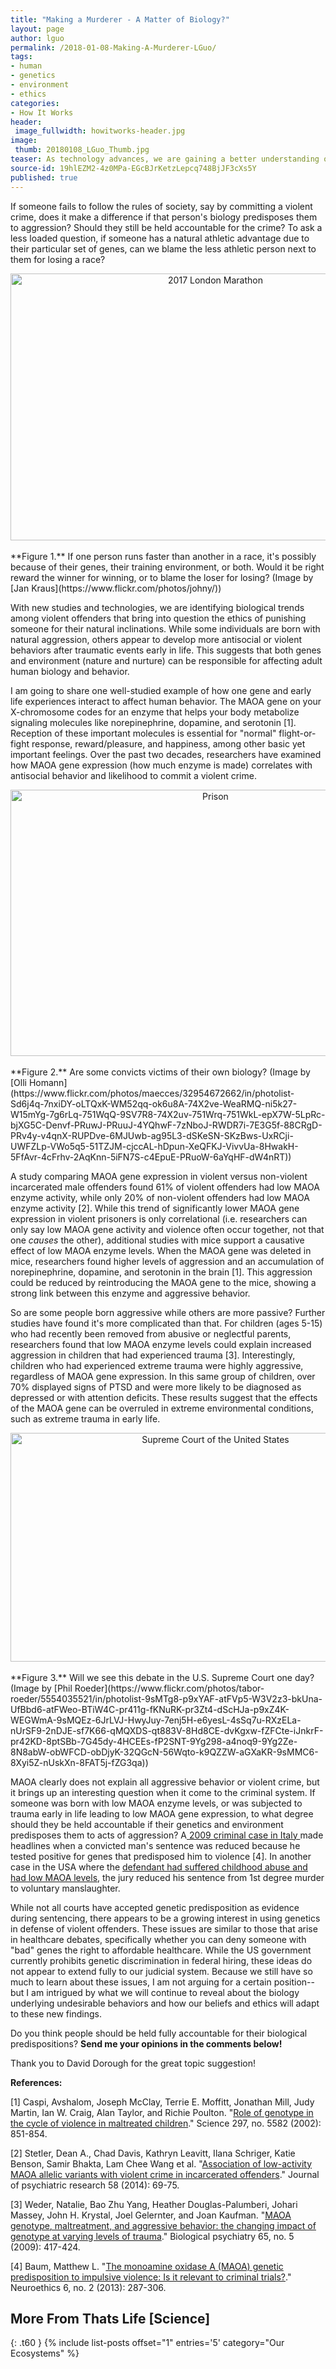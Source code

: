 ```yaml
---
title: "Making a Murderer - A Matter of Biology?"
layout: page
author: lguo
permalink: /2018-01-08-Making-A-Murderer-LGuo/
tags:
- human
- genetics
- environment
- ethics
categories:
- How It Works
header:
 image_fullwidth: howitworks-header.jpg
image:
 thumb: 20180108_LGuo_Thumb.jpg
teaser: As technology advances, we are gaining a better understanding of how biology underlies human behavior. When it comes to crime, can we blame someone’s biology?
source-id: 19hlEZM2-4z0MPa-EGcBJrKetzLepcq748BjJF3cXs5Y
published: true
---
```

If someone fails to follow the rules of society, say by committing a violent crime, does it make a difference if that person's biology predisposes them to aggression? Should they still be held accountable for the crime? To ask a less loaded question, if someone has a natural athletic advantage due to their particular set of genes, can we blame the less athletic person next to them for losing a race? 

<center><a data-flickr-embed="true"  href="https://www.flickr.com/photos/johny/34299169636/in/photolist-UfUdaJ-9LkLgQ-pp6RD3-pVxcZJ-dtKnaU-egQf83-aCPiUn-9LiKZV-Gzu981-9LiH4e-9LiHYz-9LiRRT-713USq-6hgvuH-d9U76i-e2WnuG-egJuQB-6hzgKm-6hubWt-asbu9i-6n9f4X-714PE9-714i59-egQe9q-6hvc8g-713UL1-6hv9WX-6n9gX2-6n9shH-6hmmdP-6hguq8-6ZZfLz-n5andW-Es6Vrb-d9UdgY-d6xqW9-6ZZ6RD-d6weLm-6hudXv-e2QD8t-e2QMU2-6ZYXNB-bBY7NJ-7WctbG-e2X2Ej-6hvcCX-e2RaQ8-d9TX2Q-6ZZkGF-714jq1" title="2017 London Marathon"><img src="https://farm3.staticflickr.com/2848/34299169636_77a45d9559_z.jpg" width="640" height="427" alt="2017 London Marathon"></a><script async src="//embedr.flickr.com/assets/client-code.js" charset="utf-8"></script></center><br>
**Figure 1.** If one person runs faster than another in a race, it's possibly because of their genes, their training environment, or both. Would it be right reward the winner for winning, or to blame the loser for losing? (Image by [Jan Kraus](https://www.flickr.com/photos/johny/))

With new studies and technologies, we are identifying biological trends among violent offenders that bring into question the ethics of punishing someone for their natural inclinations. While some individuals are born with natural aggression, others appear to develop more antisocial or violent behaviors after traumatic events early in life. This suggests that both genes and environment (nature and nurture) can be responsible for affecting adult human biology and behavior. 

I am going to share one well-studied example of how one gene and early life experiences interact to affect human behavior. The MAOA gene on your X-chromosome codes for an enzyme that helps your body metabolize signaling molecules like norepinephrine, dopamine, and serotonin [1]. Reception of these important molecules is essential for "normal" flight-or-fight response, reward/pleasure, and happiness, among other basic yet important feelings. Over the past two decades, researchers have examined how MAOA gene expression (how much enzyme is made) correlates with antisocial behavior and likelihood to commit a violent crime.  

<center><a data-flickr-embed="true"  href="https://www.flickr.com/photos/maecces/32954672662/in/photolist-Sd6j4q-7nxiDY-oLTQxK-WM52qq-ok6u8A-74X2ve-WeaRMQ-ni5k27-W15mYg-7g6rLq-751WqQ-9SV7R8-74X2uv-751Wrq-751WkL-epX7W-5LpRc-bjXG5C-Denvf-PRuwJ-PRuuJ-4YQhwF-7zNboJ-RWDR7i-7E3G5f-88CRgD-PRv4y-v4qnX-RUPDve-6MJUwb-ag95L3-dSKeSN-SKzBws-UxRCji-UWFZLp-VWo5q5-51TZJM-cjccAL-hDpun-XeQFKJ-VivvUa-8HwakH-5FfAvr-4cFrhv-2AqKnn-5iFN7S-c4EpuE-PRuoW-6aYqHF-dW4nRT" title="Prison"><img src="https://farm3.staticflickr.com/2688/32954672662_4ca175749f_z.jpg" width="640" height="426" alt="Prison"></a><script async src="//embedr.flickr.com/assets/client-code.js" charset="utf-8"></script></center><br>
**Figure 2.** Are some convicts victims of their own biology? (Image by [Olli Homann](https://www.flickr.com/photos/maecces/32954672662/in/photolist-Sd6j4q-7nxiDY-oLTQxK-WM52qq-ok6u8A-74X2ve-WeaRMQ-ni5k27-W15mYg-7g6rLq-751WqQ-9SV7R8-74X2uv-751Wrq-751WkL-epX7W-5LpRc-bjXG5C-Denvf-PRuwJ-PRuuJ-4YQhwF-7zNboJ-RWDR7i-7E3G5f-88CRgD-PRv4y-v4qnX-RUPDve-6MJUwb-ag95L3-dSKeSN-SKzBws-UxRCji-UWFZLp-VWo5q5-51TZJM-cjccAL-hDpun-XeQFKJ-VivvUa-8HwakH-5FfAvr-4cFrhv-2AqKnn-5iFN7S-c4EpuE-PRuoW-6aYqHF-dW4nRT))

A study comparing MAOA gene expression in violent versus non-violent incarcerated male offenders found 61% of violent offenders had low MAOA enzyme activity, while only 20% of non-violent offenders had low MAOA enzyme activity [2]. While this trend of significantly lower MAOA gene expression in violent prisoners is only correlational (i.e. researchers can only say low MAOA gene activity and violence often occur together, not that one *causes* the other), additional studies with mice support a causative effect of low MAOA enzyme levels. When the MAOA gene was deleted in mice, researchers found higher levels of aggression and an accumulation of norepinephrine, dopamine, and serotonin in the brain [1]. This aggression could be reduced by reintroducing the MAOA gene to the mice, showing a strong link between this enzyme and aggressive behavior. 

So are some people born aggressive while others are more passive? Further studies have found it's more complicated than that. For children (ages 5-15) who had recently been removed from abusive or neglectful parents, researchers found that low MAOA enzyme levels could explain increased aggression in children that had experienced trauma [3]. Interestingly, children who had experienced extreme trauma were highly aggressive, regardless of MAOA gene expression. In this same group of children,  over 70% displayed signs of PTSD and were more likely to be diagnosed as depressed or with attention deficits. These results suggest that the effects of the MAOA gene can be overruled in extreme environmental conditions, such as extreme trauma in early life. 

<center><a data-flickr-embed="true"  href="https://www.flickr.com/photos/tabor-roeder/5554035521/in/photolist-9sMTg8-p9xYAF-atFVp5-W3V2z3-bkUna-UfBbd6-atFWeo-BTiW4C-pr411g-fKNuRK-pr3Zt4-dScHJa-p9xZ4K-WEGWmA-9sMQEz-6JrLVJ-HwyJuy-7enj5H-e6yesL-4sSq7u-RXzELa-nUrSF9-2nDJE-sf7K66-qMQXDS-qt883V-8Hd8CE-dvKgxw-fZFCte-iJnkrF-pr42KD-8ptSBb-7G45dy-4HCEEs-fP2SNT-9Yg298-a4noq9-9Yg2Ze-8N8abW-obWFCD-obDjyK-32QGcN-56Wqto-k9QZZW-aGXaKR-9sMMC6-8Xyi5Z-nUskXn-8FAT5j-fZG3qa" title="Supreme Court of the United States"><img src="https://farm6.staticflickr.com/5269/5554035521_899ffc8f87_z.jpg" width="640" height="366" alt="Supreme Court of the United States"></a><script async src="//embedr.flickr.com/assets/client-code.js" charset="utf-8"></script></center><br>
**Figure 3.** Will we see this debate in the U.S. Supreme Court one day? (Image by [Phil Roeder](https://www.flickr.com/photos/tabor-roeder/5554035521/in/photolist-9sMTg8-p9xYAF-atFVp5-W3V2z3-bkUna-UfBbd6-atFWeo-BTiW4C-pr411g-fKNuRK-pr3Zt4-dScHJa-p9xZ4K-WEGWmA-9sMQEz-6JrLVJ-HwyJuy-7enj5H-e6yesL-4sSq7u-RXzELa-nUrSF9-2nDJE-sf7K66-qMQXDS-qt883V-8Hd8CE-dvKgxw-fZFCte-iJnkrF-pr42KD-8ptSBb-7G45dy-4HCEEs-fP2SNT-9Yg298-a4noq9-9Yg2Ze-8N8abW-obWFCD-obDjyK-32QGcN-56Wqto-k9QZZW-aGXaKR-9sMMC6-8Xyi5Z-nUskXn-8FAT5j-fZG3qa))

MAOA clearly does not explain all aggressive behavior or violent crime, but it brings up an interesting question when it come to the criminal system. If someone was born with low MAOA enzyme levels, or was subjected to trauma early in life leading to low MAOA gene expression, to what degree should they be held accountable if their genetics and environment predisposes them to acts of aggression? A[ 2009 criminal case in Italy ](http://www.nature.com/news/2009/091030/full/news.2009.1050.html)made headlines when a convicted man's sentence was reduced because he tested positive for genes that predisposed him to violence [4]. In another case in the USA where the [defendant had suffered childhood abuse and had low MAOA levels](http://www.npr.org/templates/story/story.php?storyId=128043329), the jury reduced his sentence from 1st degree murder to voluntary manslaughter. 

While not all courts have accepted genetic predisposition as evidence during sentencing, there appears to be a growing interest in using genetics in defense of violent offenders. These issues are similar to those that arise in healthcare debates, specifically whether you can deny someone with "bad" genes the right to affordable healthcare. While the US government currently prohibits genetic discrimination in federal hiring, these ideas do not appear to extend fully to our judicial system. Because we still have so much to learn about these issues, I am not arguing for a certain position--but I am intrigued by what we will continue to reveal about the biology underlying undesirable behaviors and how our beliefs and ethics will adapt to these new findings. 

Do you think people should be held fully accountable for their biological predispositions? **Send me your opinions in the comments below!** 

Thank you to David Dorough for the great topic suggestion! 

**References:**

[1] Caspi, Avshalom, Joseph McClay, Terrie E. Moffitt, Jonathan Mill, Judy Martin, Ian W. Craig, Alan Taylor, and Richie Poulton. "[Role of genotype in the cycle of violence in maltreated children](https://www.researchgate.net/profile/Joseph_McClay/publication/11224381_Role_of_Genotype_in_the_Cycle_of_Violence_in_Maltreated_Children/links/0912f50b4f108dce50000000.pdf)." Science 297, no. 5582 (2002): 851-854.

[2] Stetler, Dean A., Chad Davis, Kathryn Leavitt, Ilana Schriger, Katie Benson, Samir Bhakta, Lam Chee Wang et al. "[Association of low-activity MAOA allelic variants with violent crime in incarcerated offenders](https://www-ncbi-nlm-nih-gov.silk.library.umass.edu/pmc/articles/PMC4369574/)." Journal of psychiatric research 58 (2014): 69-75.

[3] Weder, Natalie, Bao Zhu Yang, Heather Douglas-Palumberi, Johari Massey, John H. Krystal, Joel Gelernter, and Joan Kaufman. "[MAOA genotype, maltreatment, and aggressive behavior: the changing impact of genotype at varying levels of trauma](https://www-ncbi-nlm-nih-gov.silk.library.umass.edu/pmc/articles/PMC3816252/)." Biological psychiatry 65, no. 5 (2009): 417-424.

[4] Baum, Matthew L. "[The monoamine oxidase A (MAOA) genetic predisposition to impulsive violence: Is it relevant to criminal trials?](http://www.pc.rhul.ac.uk/sites/rheg/wp-content/uploads/2011/12/genetic-italy-case.pdf)." Neuroethics 6, no. 2 (2013): 287-306.



## More From Thats Life [Science]
{: .t60 }
{% include list-posts offset="1" entries='5' category="Our Ecosystems" %}
